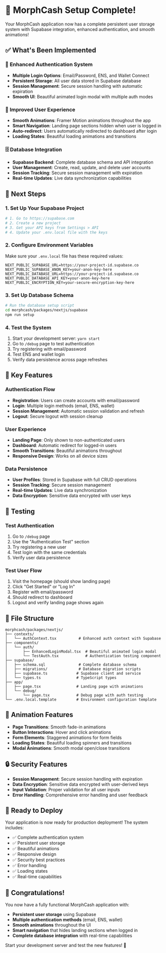 # 🎉 MorphCash Setup Complete!

Your MorphCash application now has a complete persistent user storage system with Supabase integration, enhanced authentication, and smooth animations!

## ✅ What's Been Implemented

### 🔐 **Enhanced Authentication System**
- **Multiple Login Options**: Email/Password, ENS, and Wallet Connect
- **Persistent Storage**: All user data stored in Supabase database
- **Session Management**: Secure session handling with automatic expiration
- **Smooth UI**: Beautiful animated login modal with multiple auth modes

### 🎨 **Improved User Experience**
- **Smooth Animations**: Framer Motion animations throughout the app
- **Smart Navigation**: Landing page sections hidden when user is logged in
- **Auto-redirect**: Users automatically redirected to dashboard after login
- **Loading States**: Beautiful loading animations and transitions

### 🗄️ **Database Integration**
- **Supabase Backend**: Complete database schema and API integration
- **User Management**: Create, read, update, and delete user accounts
- **Session Tracking**: Secure session management with expiration
- **Real-time Updates**: Live data synchronization capabilities

## 🚀 **Next Steps**

### 1. **Set Up Your Supabase Project**
```bash
# 1. Go to https://supabase.com
# 2. Create a new project
# 3. Get your API keys from Settings > API
# 4. Update your .env.local file with the keys
```

### 2. **Configure Environment Variables**
Make sure your `.env.local` file has these required values:
```env
NEXT_PUBLIC_SUPABASE_URL=https://your-project-id.supabase.co
NEXT_PUBLIC_SUPABASE_ANON_KEY=your-anon-key-here
NEXT_PUBLIC_DATABASE_URL=https://your-project-id.supabase.co
NEXT_PUBLIC_DATABASE_API_KEY=your-anon-key-here
NEXT_PUBLIC_ENCRYPTION_KEY=your-secure-encryption-key-here
```

### 3. **Set Up Database Schema**
```bash
# Run the database setup script
cd morphcash/packages/nextjs/supabase
npm run setup
```

### 4. **Test the System**
1. Start your development server: `yarn start`
2. Go to `/debug` page to test authentication
3. Try registering with email/password
4. Test ENS and wallet login
5. Verify data persistence across page refreshes

## 🎯 **Key Features**

### **Authentication Flow**
- **Registration**: Users can create accounts with email/password
- **Login**: Multiple login methods (email, ENS, wallet)
- **Session Management**: Automatic session validation and refresh
- **Logout**: Secure logout with session cleanup

### **User Experience**
- **Landing Page**: Only shown to non-authenticated users
- **Dashboard**: Automatic redirect for logged-in users
- **Smooth Transitions**: Beautiful animations throughout
- **Responsive Design**: Works on all device sizes

### **Data Persistence**
- **User Profiles**: Stored in Supabase with full CRUD operations
- **Session Tracking**: Secure session management
- **Real-time Updates**: Live data synchronization
- **Data Encryption**: Sensitive data encrypted with user keys

## 🔧 **Testing**

### **Test Authentication**
1. Go to `/debug` page
2. Use the "Authentication Test" section
3. Try registering a new user
4. Test login with the same credentials
5. Verify user data persistence

### **Test User Flow**
1. Visit the homepage (should show landing page)
2. Click "Get Started" or "Log In"
3. Register with email/password
4. Should redirect to dashboard
5. Logout and verify landing page shows again

## 📁 **File Structure**

```
morphcash/packages/nextjs/
├── contexts/
│   └── AuthContext.tsx          # Enhanced auth context with Supabase
├── components/
│   └── auth/
│       ├── EnhancedLoginModal.tsx  # Beautiful animated login modal
│       └── TestAuth.tsx            # Authentication testing component
├── supabase/
│   ├── schema.sql               # Complete database schema
│   ├── migrations/              # Database migration scripts
│   ├── supabase.ts             # Supabase client and service
│   └── types.ts                # TypeScript types
├── app/
│   ├── page.tsx                # Landing page with animations
│   └── debug/
│       └── page.tsx            # Debug page with auth testing
└── .env.local.template         # Environment configuration template
```

## 🎨 **Animation Features**

- **Page Transitions**: Smooth fade-in animations
- **Button Interactions**: Hover and click animations
- **Form Elements**: Staggered animations for form fields
- **Loading States**: Beautiful loading spinners and transitions
- **Modal Animations**: Smooth modal open/close transitions

## 🔒 **Security Features**

- **Session Management**: Secure session handling with expiration
- **Data Encryption**: Sensitive data encrypted with user-derived keys
- **Input Validation**: Proper validation for all user inputs
- **Error Handling**: Comprehensive error handling and user feedback

## 🚀 **Ready to Deploy**

Your application is now ready for production deployment! The system includes:

- ✅ Complete authentication system
- ✅ Persistent user storage
- ✅ Beautiful animations
- ✅ Responsive design
- ✅ Security best practices
- ✅ Error handling
- ✅ Loading states
- ✅ Real-time capabilities

## 🎉 **Congratulations!**

You now have a fully functional MorphCash application with:
- **Persistent user storage** using Supabase
- **Multiple authentication methods** (email, ENS, wallet)
- **Smooth animations** throughout the UI
- **Smart navigation** that hides landing sections when logged in
- **Complete database integration** with real-time capabilities

Start your development server and test the new features! 🚀

